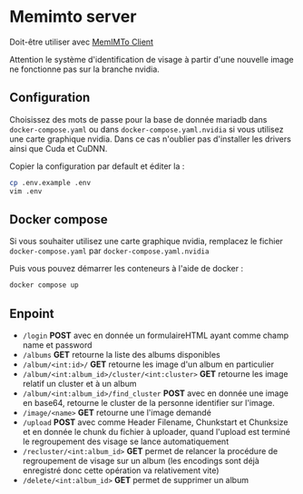 # Memimto server

Doit-être utiliser avec [MemIMTo Client](https://github.com/zyioump/memimto_client)

Attention le système d'identification de visage à partir d'une nouvelle image ne fonctionne pas sur la branche nvidia.

## Configuration
Choisissez des mots de passe pour la base de donnée mariadb dans `docker-compose.yaml` ou dans `docker-compose.yaml.nvidia` si vous utilisez une carte graphique nvidia. Dans ce cas n'oublier pas d'installer les drivers ainsi que Cuda et CuDNN.

Copier la configuration par default et éditer la :
```bash
cp .env.example .env
vim .env
```
## Docker compose
Si vous souhaiter utilisez une carte graphique nvidia, remplacez le fichier `docker-compose.yaml` par `docker-compose.yaml.nvidia`

Puis vous pouvez démarrer les conteneurs à l'aide de docker :

```bash
docker compose up
```

## Enpoint

- `/login` **POST** avec en donnée un formulaireHTML ayant comme champ name et password
- `/albums` **GET** retourne la liste des albums disponibles
- `/album/<int:id>/` **GET** retourne les image d'un album en particulier
- `/album/<int:album_id>/cluster/<int:cluster>` **GET** retourne les image relatif un cluster et à un album
- `/album/<int:album_id>/find_cluster` **POST** avec en donnée une image en base64, retourne le cluster de la personne identifier sur l'image.
- `/image/<name>` **GET** retourne une l'image demandé
- `/upload` **POST** avec comme Header Filename, Chunkstart et Chunksize et en donnée le chunk du fichier à uploader, quand l'upload est terminé le regroupement des visage se lance automatiquement
- `/recluster/<int:album_id>` **GET** permet de relancer la procédure de regroupement de visage sur un album (les encodings sont déjà enregistré donc cette opération va relativement vite)
- `/delete/<int:album_id>` **GET** permet de supprimer un album